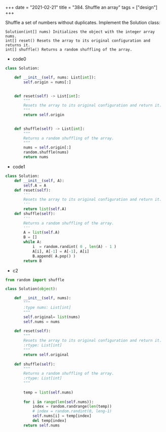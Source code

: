 +++
date = "2021-02-21"
title = "384. Shuffle an array"
tags = ["design"]
+++

Shuffle a set of numbers without duplicates.
Implement the Solution class:

	Solution(int[] nums) Initializes the object with the integer array nums.
	int[] reset() Resets the array to its original configuration and returns it.
	int[] shuffle() Returns a random shuffling of the array.

- code0
```py
class Solution:

    def __init__(self, nums: List[int]):
        self.origin = nums[:]
        

    def reset(self) -> List[int]:
        """
        Resets the array to its original configuration and return it.
        """
        return self.origin
        

    def shuffle(self) -> List[int]:
        """
        Returns a random shuffling of the array.
        """
        nums = self.origin[:]
        random.shuffle(nums)
        return nums

```
- code1
```py
class Solution:
    def __init__(self, A):
        self.A = A
    def reset(self):
        '''
        Resets the array to its original configuration and return it.
        '''
        return list(self.A)
    def shuffle(self):
        '''
        Returns a random shuffling of the array.
        '''
        A = list(self.A)
        B = []
        while A:
            i  = random.randint( 0 , len(A) - 1 )
            A[i], A[-1] = A[-1], A[i]
            B.append( A.pop() )
        return B
```
- c2
```py
from random import shuffle

class Solution(object):

    def __init__(self, nums):
        """
        :type nums: List[int]
        """
        self.original= list(nums)
        self.nums = nums
        
    def reset(self):
        """
        Resets the array to its original configuration and return it.
        :rtype: List[int]
        """
        return self.original
    
    def shuffle(self):
        """
        Returns a random shuffling of the array.
        :rtype: List[int]
        """
        
        temp = list(self.nums)
        
        for i in range(len(self.nums)):
            index = random.randrange(len(temp))
            # index = random.randint(0, leng-1)
            self.nums[i] = temp[index]
            del temp[index]
        return self.nums
```